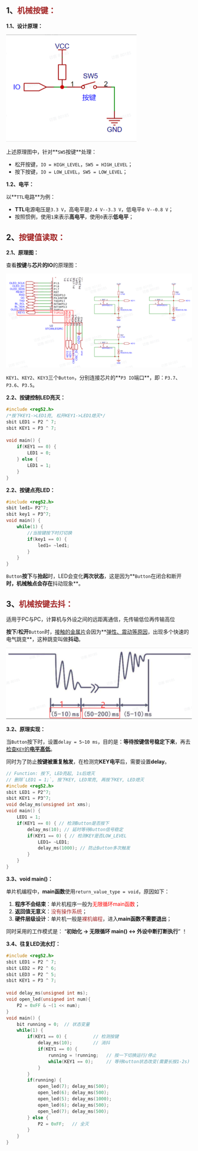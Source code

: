 ## 1、<span style="color:brown">机械按键：</span>

**1.1、设计原理：**

<img src="https://raw.githubusercontent.com/root-bine/image/main/Typora-image/Button01.png" alt="image-20250911144008294" style="zoom:50%;" />

上述原理图中，针对**`SW5`按键**处理：

- 松开按键，`IO = HIGH_LEVEL`，`SW5 = HIGH_LEVEL`；
- 按下按键，`IO = LOW_LEVEL`，`SW5 = LOW_LEVEL`；

**1.2、电平：**

以**`TTL`电路**为例：

- **TTL**电源电压是`3.3 V`，高电平是`2.4 V--3.3 V`，低电平`0 V--0.8 V`；
- 按照惯例，使用`1`来表示**高电平**，使用`0`表示**低电平**；



## 2、<span style="color:brown">按键值读取：</span>

**2.1、原理图：**

查看**按键**与**芯片的IO**的原理图：

<img src="https://raw.githubusercontent.com/root-bine/image/main/Typora-image/Button02.png" alt="image-20250911145045995" style="zoom:50%;" />

`KEY1`、`KEY2`、`KEY3`三个`Button`，分别连接芯片的**`P3 IO`端口**，即：`P3.7`、`P3.6`、`P3.5`。

**2.2、按键控制LED亮灭：**

```c
#include <reg52.h>
/*按下KEY1->LED1亮, 松开KEY1->LED1熄灭*/
sbit LED1 = P2 ^ 7;
sbit KEY1 = P3 ^ 7;

void main() {
	if(KEY1 == 0) {
		LED1 = 0;
	} else {
		LED1 = 1;
	}
}
```

**2.2、按键点亮LED：**

```c
#include <reg52.h>
sbit led1= P2^7;         
sbit key1 = P3^7;
void main() {
    while(1) {
        //当按键按下时灯切换
        if(key1 == 0) {
            led1= ~led1;
        }
    }                
}
```

`Button`**按下**与**抬起**时，LED会变化**两次状态**，这是因为**`Button`在闭合和断开**时，**机械触点**会存在**抖动现象**。



## 3、<span style="color:brown">机械按键去抖：</span>

适用于PC与PC，计算机与外设之间的远距离通信，先传输低位再传输高位

**按下**/**松开**`Button`时，<u>接触的金属片</u>会因为**<u>弹性、震动等原因</u>，出现多个快速的电气跳变**，这种跳变叫做**抖动**。

<img src="https://raw.githubusercontent.com/root-bine/image/main/Typora-image/Button03.png" alt="image-20250911153538817" style="zoom:50%;" />

**3.2、原理实现：**

当`Button`按下时，设置`delay = 5~10 ms`，目的是：**等待按键信号稳定下来**，再去<u>检查`KEY`的**电平高低**</u>。

同时为了防止**按键被重复触发**，在检测完**KEY电平**后，需要设置**delay**。

```c
// Function: 按下, LED亮起, 1s后熄灭
// 删除`LED1 = 1;`, 按下KEY, LED常亮, 再按下KEY, LED熄灭
#include <reg52.h>
sbit LED1 = P2^7;         
sbit KEY1 = P3^7;
void delay_ms(unsigned int xms);
void main() {
    LED1 = 1;
	if(KEY1 == 0) { // 检测Button是否按下
		delay_ms(10); // 延时等待Button信号稳定
        if(KEY1 == 0) { // 检测KEY是否LOW_LEVEL
        	LED1= ~LED1;
            delay_ms(1000); // 防止Button多次触发
        }
    }                
}
```

**3.3、void main()：**

单片机编程中，**main函数**使用`return_value_type = void`，原因如下：

1. **程序不会结束**：单片机程序一般为<span style="color:red">无限循环main函数</span>；
2. **返回值无意义**：<span style="color:brown">没有操作系统</span>；
3. **硬件层级设计**：单片机一般是<span style="color:brown">裸机编程</span>，进入**main函数不需要退出**；

同时采用的工作模式是： “**初始化 → 无限循环 main() ↔ 外设中断打断执行**” ！

**3.4、往复LED流水灯：**

```c
#include <reg52.h>
sbit LED1 = P2 ^ 7;
sbit LED2 = P2 ^ 6;
sbit LED3 = P2 ^ 5;
sbit KEY1 = P3 ^ 7;

void delay_ms(unsigned int ms);
void open_led(unsigned int num){
    P2 = 0xFF & ~(1 << num);
}
void main() {
    bit running = 0;  // 状态变量
    while(1) {
        if(KEY1 == 0) {          // 检测按键
            delay_ms(10);        // 消抖
            if(KEY1 == 0) {
                running = !running;   // 按一下切换运行/停止
                while(KEY1 == 0);     // 等待button状态改变(需要长按1-2s)
            }
        }
        if(running) {
            open_led(7); delay_ms(500);
            open_led(6); delay_ms(500);
            open_led(5); delay_ms(1000);
            open_led(6); delay_ms(500);
            open_led(7); delay_ms(500);
        } else {
            P2 = 0xFF;   // 全灭
        }
    }
}
```
